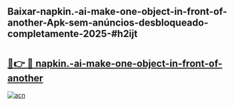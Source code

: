 ## Baixar-napkin.-ai-make-one-object-in-front-of-another-Apk-sem-anúncios-desbloqueado-completamente-2025-#h2ijt

# <h2><a href="https://ainizakaria.my?title=napkin.-ai-make-one-object-in-front-of-another&ref=20M">🔗👉 🔴 napkin.-ai-make-one-object-in-front-of-another</a></h2>

[![acn](https://github.com/user-attachments/assets/0f9c940e-d8b0-45ae-aac7-cd30a18b3e1c)](https://ainizakaria.my?title=napkin.-ai-make-one-object-in-front-of-another&ref=20M)

